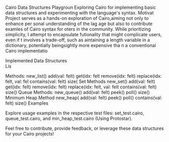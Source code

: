 
Cairo Data Structures Playgroun
Exploring Cairo for implementing basic data structures and experimenting with the language's syntax.
Motivat
Project serves as a hands-on exploration of Cairo,aiming not only to enhance per sonal understanding of the lag
age but also to contribute examles of Cairo syntax for oters in the community. While prioritizing simplicity,  I attempt to encapsulate futionality that might complicate users, even if t involves a trade-off,   such as aintaining a length variable  in a dictionary,  potentially  beingsightly more expensive tha      n  a conventional Cairo implementatio

Implemented Data Structures                                                
Lis

Methods:
new_list()
add(val: felt) 
get(idx: felt 
remove(idx: felt)
replace(idx: felt, val: fel
contains(val: felt)
size(
Set
Methods
new_set()
add(val: felt)
get(idx: felt)
remove(idx: felt)
replace(idx: felt, val: felt
contains(val: felt)
size()
Queue
Methods:
new_queue()
add(val: felt)
peek()
poll()
size()
Minimum Heap
Method
new_heap( 
add(val: felt)
peek()
poll()
contains(val: felt)
size()
Examples

Explore usage examples in the respective test files: set_test.cairo, queue_test.cairo, and min_heap_test.cairo (Using Protostar).

Feel free to contribute, provide feedback, or leverage these data structures for your Cairo projects!
